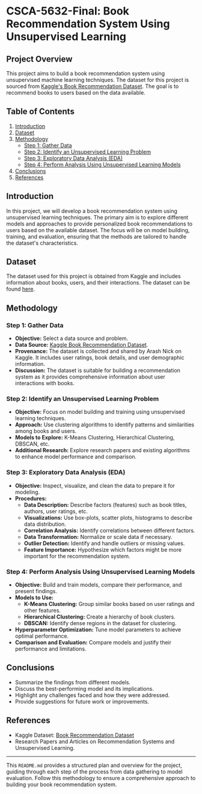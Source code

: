 # CSCA-5632-Final: Book Recommendation System Using Unsupervised Learning

## Project Overview

This project aims to build a book recommendation system using unsupervised machine learning techniques. The dataset for this project is sourced from [Kaggle's Book Recommendation Dataset](https://www.kaggle.com/datasets/arashnic/book-recommendation-dataset/data). The goal is to recommend books to users based on the data available.

## Table of Contents

1. [Introduction](#introduction)
2. [Dataset](#dataset)
3. [Methodology](#methodology)
    - [Step 1: Gather Data](#step-1-gather-data)
    - [Step 2: Identify an Unsupervised Learning Problem](#step-2-identify-an-unsupervised-learning-problem)
    - [Step 3: Exploratory Data Analysis (EDA)](#step-3-exploratory-data-analysis-eda)
    - [Step 4: Perform Analysis Using Unsupervised Learning Models](#step-4-perform-analysis-using-unsupervised-learning-models)
4. [Conclusions](#conclusions)
5. [References](#references)

## Introduction

In this project, we will develop a book recommendation system using unsupervised learning techniques. The primary aim is to explore different models and approaches to provide personalized book recommendations to users based on the available dataset. The focus will be on model building, training, and evaluation, ensuring that the methods are tailored to handle the dataset's characteristics.

## Dataset

The dataset used for this project is obtained from Kaggle and includes information about books, users, and their interactions. The dataset can be found [here](https://www.kaggle.com/datasets/arashnic/book-recommendation-dataset/data).

## Methodology

### Step 1: Gather Data

- **Objective:** Select a data source and problem.
- **Data Source:** [Kaggle Book Recommendation Dataset](https://www.kaggle.com/datasets/arashnic/book-recommendation-dataset/data).
- **Provenance:** The dataset is collected and shared by Arash Nick on Kaggle. It includes user ratings, book details, and user demographic information.
- **Discussion:** The dataset is suitable for building a recommendation system as it provides comprehensive information about user interactions with books.

### Step 2: Identify an Unsupervised Learning Problem

- **Objective:** Focus on model building and training using unsupervised learning techniques.
- **Approach:** Use clustering algorithms to identify patterns and similarities among books and users.
- **Models to Explore:** K-Means Clustering, Hierarchical Clustering, DBSCAN, etc.
- **Additional Research:** Explore research papers and existing algorithms to enhance model performance and comparison.

### Step 3: Exploratory Data Analysis (EDA)

- **Objective:** Inspect, visualize, and clean the data to prepare it for modeling.
- **Procedures:**
  - **Data Description:** Describe factors (features) such as book titles, authors, user ratings, etc.
  - **Visualizations:** Use box-plots, scatter plots, histograms to describe data distribution.
  - **Correlation Analysis:** Identify correlations between different factors.
  - **Data Transformation:** Normalize or scale data if necessary.
  - **Outlier Detection:** Identify and handle outliers or missing values.
  - **Feature Importance:** Hypothesize which factors might be more important for the recommendation system.

### Step 4: Perform Analysis Using Unsupervised Learning Models

- **Objective:** Build and train models, compare their performance, and present findings.
- **Models to Use:**
  - **K-Means Clustering:** Group similar books based on user ratings and other features.
  - **Hierarchical Clustering:** Create a hierarchy of book clusters.
  - **DBSCAN:** Identify dense regions in the dataset for clustering.
- **Hyperparameter Optimization:** Tune model parameters to achieve optimal performance.
- **Comparison and Evaluation:** Compare models and justify their performance and limitations.

## Conclusions

- Summarize the findings from different models.
- Discuss the best-performing model and its implications.
- Highlight any challenges faced and how they were addressed.
- Provide suggestions for future work or improvements.

## References

- Kaggle Dataset: [Book Recommendation Dataset](https://www.kaggle.com/datasets/arashnic/book-recommendation-dataset/data)
- Research Papers and Articles on Recommendation Systems and Unsupervised Learning.

---

This `README.md` provides a structured plan and overview for the project, guiding through each step of the process from data gathering to model evaluation. Follow this methodology to ensure a comprehensive approach to building your book recommendation system.
